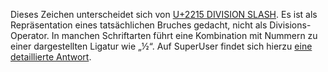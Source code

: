 Dieses Zeichen unterscheidet sich von [U+2215 DIVISION SLASH](/U+2215).
Es ist als Repräsentation eines tatsächlichen Bruches gedacht, nicht als
Divisions-Operator. In manchen Schriftarten führt eine Kombination mit
Nummern zu einer dargestellten Ligatur wie „½“. Auf SuperUser findet sich
hierzu [eine detaillierte Antwort](https://superuser.com/a/922075/2280).
